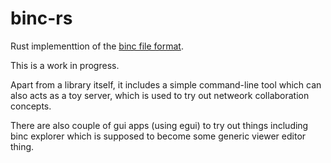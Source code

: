 # binc-rs
Rust implementtion of the [binc file format](https://github.com/kurasu/binc).

This is a work in progress.

Apart from a library itself, it includes a simple command-line tool which can also acts as a toy server, which is used to try out netweork collaboration concepts. 

There are also couple of gui apps (using egui) to try out things including binc explorer which is supposed to become some generic viewer editor thing.
